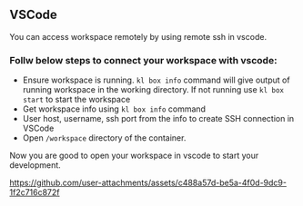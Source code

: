 ## VSCode
You can access workspace remotely by using remote ssh in vscode.

### Follw below steps to connect your workspace with vscode:

- Ensure workspace is running.
`kl box info` command will give output of running workspace in the working directory.
If not running use `kl box start` to start the workspace
- Get workspace info using `kl box info` command
- User host, username, ssh port from the info to create SSH connection in VSCode
- Open `/workspace` directory of the container.

Now you are good to open your workspace in vscode to start your development.

https://github.com/user-attachments/assets/c488a57d-be5a-4f0d-9dc9-1f2c716c872f



